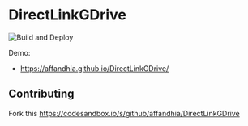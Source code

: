 # DirectLinkGDrive
![Build and Deploy](https://github.com/affandhia/DirectLinkGDrive/workflows/Build%20and%20Deploy/badge.svg)

Demo:
- https://affandhia.github.io/DirectLinkGDrive/



## Contributing

Fork this https://codesandbox.io/s/github/affandhia/DirectLinkGDrive
